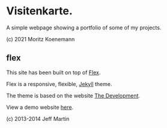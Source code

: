 Visitenkarte.
=======================

A simple webpage showing a portfolio of some of my projects.

(c) 2021 Moritz Koenemann


flex
-----------------------

This site has been built on top of [Flex](https://github.com/the-development/flex).

Flex is a responsive, flexible, [Jekyll](http://jekyllrb.com) theme.

The theme is based on the website [The Development](http://thedevelopment.co).

View a demo website [here](http://the-development.github.io/flex/).

(c) 2013-2014 Jeff Martin
